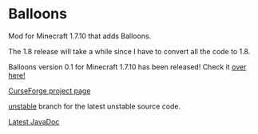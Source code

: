 # Balloons
Mod for Minecraft 1.7.10 that adds Balloons.

The 1.8 release will take a while since I have to convert all the code to 1.8.

Balloons version 0.1 for Minecraft 1.7.10 has been released! Check it <a href="http://zanyleonic.github.io/Balloons/">over here!</a>

<a href="http://minecraft.curseforge.com/mc-mods/233770-balloons-mod">CurseForge project page</a>

<a href="http://github.com/ZanyLeonic/Balloons/tree/unstable">unstable</a> branch for the latest unstable source code.

<a href="http://ZanyLeonic.github.io/Balloons/doc/1.7.10">Latest JavaDoc</a>

